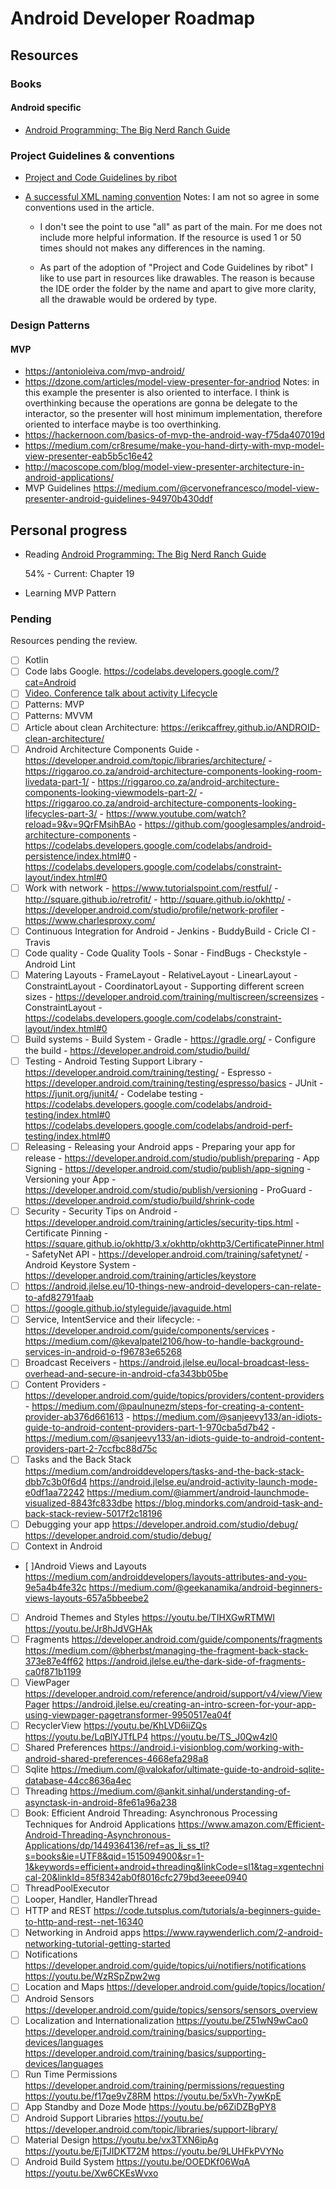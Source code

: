 # Android Developer Roadmap

## Resources 

### Books

#### Android specific

- [Android Programming: The Big Nerd Ranch Guide](https://www.bignerdranch.com/books/android-programming/)

### Project Guidelines & conventions

- [Project and Code Guidelines by ribot](https://github.com/ribot/android-guidelines/blob/master/project_and_code_guidelines.md)

- [A successful XML naming convention](https://jeroenmols.com/blog/2016/03/07/resourcenaming/)
Notes: I am not so agree in some conventions used in the article.

   - I don't see the point to use "all" as part of the main. For
me does not include more helpful  information. If the resource
is used 1 or 50 times should not makes any differences in the naming.

   - As part of the adoption of "Project and Code Guidelines by ribot"
I like to use <WHAT> part in resources like drawables. The reason is
because the IDE order the folder by the name and apart to give more
clarity, all the drawable would be ordered by type.


### Design Patterns

#### MVP

- https://antonioleiva.com/mvp-android/
- https://dzone.com/articles/model-view-presenter-for-andriod 
Notes: in this example the presenter is also oriented to interface. I think
is overthinking because the operations are gonna be delegate to the interactor, so the presenter will host minimum implementation, therefore
oriented to interface maybe is too overthinking.
- https://hackernoon.com/basics-of-mvp-the-android-way-f75da407019d
- https://medium.com/cr8resume/make-you-hand-dirty-with-mvp-model-view-presenter-eab5b5c16e42
- http://macoscope.com/blog/model-view-presenter-architecture-in-android-applications/
- MVP Guidelines https://medium.com/@cervonefrancesco/model-view-presenter-android-guidelines-94970b430ddf

## Personal progress

- Reading [Android Programming: The Big Nerd Ranch Guide](https://www.bignerdranch.com/books/android-programming/)

  54% - Current: Chapter 19

- Learning MVP Pattern

### Pending

Resources pending the review.

- [ ] Kotlin
- [ ] Code labs Google. https://codelabs.developers.google.com/?cat=Android
- [ ] [Video. Conference talk about activity Lifecycle](https://youtu.be/Lhk8WSUSw8g)
- [ ] Patterns: MVP
- [ ] Patterns: MVVM
- [ ] Article about clean Architecture: https://erikcaffrey.github.io/ANDROID-clean-architecture/
- [ ] Android Architecture Components Guide 
	  - https://developer.android.com/topic/libraries/architecture/
	  - https://riggaroo.co.za/android-architecture-components-looking-room-livedata-part-1/
	  - https://riggaroo.co.za/android-architecture-components-looking-viewmodels-part-2/
	  - https://riggaroo.co.za/android-architecture-components-looking-lifecycles-part-3/
	  - https://www.youtube.com/watch?reload=9&v=9QrFMsihBAo
	  - https://github.com/googlesamples/android-architecture-components
	  - https://codelabs.developers.google.com/codelabs/android-persistence/index.html#0
	  - https://codelabs.developers.google.com/codelabs/constraint-layout/index.html#0
- [ ] Work with network
      - https://www.tutorialspoint.com/restful/
	  - http://square.github.io/retrofit/
      - http://square.github.io/okhttp/
      - https://developer.android.com/studio/profile/network-profiler
      - https://www.charlesproxy.com/
- [ ] Continuous Integration for Android
  	  - Jenkins
      - BuddyBuild
	  - Cricle CI
      - Travis 
- [ ] Code quality
      - Code Quality Tools
      - Sonar
      - FindBugs
      - Checkstyle
      - Android Lint
- [ ] Matering Layouts
	  - FrameLayout
	  - RelativeLayout
	  - LinearLayout
      - ConstraintLayout
	  - CoordinatorLayout
      - Supporting different screen sizes - https://developer.android.com/training/multiscreen/screensizes
	  - ConstraintLayout - https://codelabs.developers.google.com/codelabs/constraint-layout/index.html#0
- [ ] Build systems
      - Build System
      - Gradle - https://gradle.org/
      - Configure the build - https://developer.android.com/studio/build/
- [ ] Testing 
      - Android Testing Support Library - https://developer.android.com/training/testing/ 
      - Espresso - https://developer.android.com/training/testing/espresso/basics
      - JUnit - https://junit.org/junit4/
      - Codelabe testing - 
  		https://codelabs.developers.google.com/codelabs/android-testing/index.html#0
  		https://codelabs.developers.google.com/codelabs/android-perf-testing/index.html#0	  
- [ ] Releasing 
      - Releasing your Android apps
      - Preparing your app for release - https://developer.android.com/studio/publish/preparing
      - App Signing - https://developer.android.com/studio/publish/app-signing
      - Versioning your App - https://developer.android.com/studio/publish/versioning
      - ProGuard - https://developer.android.com/studio/build/shrink-code
- [ ] Security
	  - Security Tips on Android - https://developer.android.com/training/articles/security-tips.html
      - Certificate Pinning - https://square.github.io/okhttp/3.x/okhttp/okhttp3/CertificatePinner.html
      - SafetyNet API - https://developer.android.com/training/safetynet/
      - Android Keystore System - https://developer.android.com/training/articles/keystore
- [ ] https://android.jlelse.eu/10-things-new-android-developers-can-relate-to-afd82791faab
- [ ] https://google.github.io/styleguide/javaguide.html
- [ ] Service, IntentService and their lifecycle:
      - https://developer.android.com/guide/components/services
      - https://medium.com/@kevalpatel2106/how-to-handle-background-services-in-android-o-f96783e65268
- [ ] Broadcast Receivers
      - https://android.jlelse.eu/local-broadcast-less-overhead-and-secure-in-android-cfa343bb05be
- [ ] Content Providers
  	  - https://developer.android.com/guide/topics/providers/content-providers
      - https://medium.com/@paulnunezm/steps-for-creating-a-content-provider-ab376d661613
      - https://medium.com/@sanjeevy133/an-idiots-guide-to-android-content-providers-part-1-970cba5d7b42
      - https://medium.com/@sanjeevy133/an-idiots-guide-to-android-content-providers-part-2-7ccfbc88d75c
- [ ] Tasks and the Back Stack
  https://medium.com/androiddevelopers/tasks-and-the-back-stack-dbb7c3b0f6d4
  https://android.jlelse.eu/android-activity-launch-mode-e0df1aa72242
  https://medium.com/@iammert/android-launchmode-visualized-8843fc833dbe
  https://blog.mindorks.com/android-task-and-back-stack-review-5017f2c18196
- [ ] Debugging your app
  https://developer.android.com/studio/debug/
  https://developer.android.com/studio/debug/
- [ ] Context in Android
- [ ]Android Views and Layouts
  https://medium.com/androiddevelopers/layouts-attributes-and-you-9e5a4b4fe32c
  https://medium.com/@geekanamika/android-beginners-views-layouts-657a5bbeebe2
- [ ] Android Themes and Styles
  https://youtu.be/TIHXGwRTMWI
  https://youtu.be/Jr8hJdVGHAk
- [ ] Fragments
  https://developer.android.com/guide/components/fragments
  https://medium.com/@bherbst/managing-the-fragment-back-stack-373e87e4ff62
  https://android.jlelse.eu/the-dark-side-of-fragments-ca0f871b1199
- [ ] ViewPager
  https://developer.android.com/reference/android/support/v4/view/ViewPager
  https://android.jlelse.eu/creating-an-intro-screen-for-your-app-using-viewpager-pagetransformer-9950517ea04f
- [ ] RecyclerView
  https://youtu.be/KhLVD6iiZQs
  https://youtu.be/LqBlYJTfLP4 
  https://youtu.be/TS_J0Qw4zl0
- [ ] Shared Preferences
  https://android.i-visionblog.com/working-with-android-shared-preferences-4668efa298a8
- [ ] Sqlite
  https://medium.com/@valokafor/ultimate-guide-to-android-sqlite-database-44cc8636a4ec
- [ ] Threading
  https://medium.com/@ankit.sinhal/understanding-of-asynctask-in-android-8fe61a96a238
- [ ] Book: Efficient Android Threading: Asynchronous Processing Techniques for Android Applications https://www.amazon.com/Efficient-Android-Threading-Asynchronous-Applications/dp/1449364136/ref=as_li_ss_tl?s=books&ie=UTF8&qid=1515094900&sr=1-1&keywords=efficient+android+threading&linkCode=sl1&tag=xgentechnical-20&linkId=85f8342ab0f8016cfc279bd3eeee0940
- [ ] ThreadPoolExecutor
- [ ] Looper, Handler, HandlerThread
- [ ] HTTP and REST
  https://code.tutsplus.com/tutorials/a-beginners-guide-to-http-and-rest--net-16340
- [ ] Networking in Android apps
  https://www.raywenderlich.com/2-android-networking-tutorial-getting-started
- [ ] Notifications
  https://developer.android.com/guide/topics/ui/notifiers/notifications
  https://youtu.be/WzRSpZpw2wg
- [ ] Location and Maps
  https://developer.android.com/guide/topics/location/
- [ ] Android Sensors
  https://developer.android.com/guide/topics/sensors/sensors_overview
- [ ] Localization and Internationalization
  https://youtu.be/Z51wN9wCao0
  https://developer.android.com/training/basics/supporting-devices/languages
  https://developer.android.com/training/basics/supporting-devices/languages
- [ ] Run Time Permissions
  https://developer.android.com/training/permissions/requesting
  https://youtu.be/f17qe9vZ8RM
  https://youtu.be/5xVh-7ywKpE
- [ ] App Standby and Doze Mode
  https://youtu.be/p6ZiDZBgPY8
- [ ] Android Support Libraries
  https://youtu.be/    
  https://developer.android.com/topic/libraries/support-library/
- [ ] Material Design
  https://youtu.be/vx3TXN6ipAg
  https://youtu.be/EjTJIDKT72M
  https://youtu.be/9LUHFkPVYNo
- [ ] Android Build System
  https://youtu.be/OOEDKf06WqA
  https://youtu.be/Xw6CKEsWvxo
